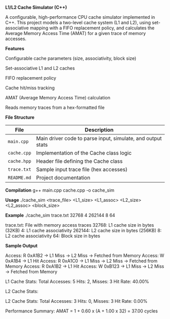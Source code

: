 **L1/L2 Cache Simulator (C++)**

A configurable, high-performance CPU cache simulator implemented in C++.
This project models a two-level cache system (L1 and L2), using set-associative mapping with a FIFO replacement policy, and calculates the Average Memory Access Time (AMAT) for a given trace of memory accesses.

**Features**

Configurable cache parameters (size, associativity, block size)

Set-associative L1 and L2 caches

FIFO replacement policy

Cache hit/miss tracking

AMAT (Average Memory Access Time) calculation

Reads memory traces from a hex-formatted file


**File Structure**

| File        | Description                                                 |
| ----------- | ----------------------------------------------------------- |
| `main.cpp`  | Main driver code to parse input, simulate, and output stats |
| `cache.cpp` | Implementation of the Cache class logic                     |
| `cache.hpp` | Header file defining the Cache class                        |
| `trace.txt` | Sample input trace file (hex accesses)                      |
| `README.md` | Project documentation                                       |


**Compilation**
g++ main.cpp cache.cpp -o cache_sim

**Usage**
./cache_sim <trace_file> <L1_size> <L1_assoc> <L2_size> <L2_assoc> <block_size>

**Example**
./cache_sim trace.txt 32768 4 262144 8 64

  trace.txt: File with memory access traces
  32768: L1 cache size in bytes (32KB)
  4: L1 cache associativity
  262144: L2 cache size in bytes (256KB)
  8: L2 cache associativity
  64: Block size in bytes


**Sample Output**

  Access: R 0xA1B2 -> L1 Miss -> L2 Miss -> Fetched from Memory
  Access: W 0xA1B4 -> L1 Hit
  Access: R 0xA1C0 -> L1 Miss -> L2 Miss -> Fetched from Memory
  Access: R 0xA1B2 -> L1 Hit
  Access: W 0xB123 -> L1 Miss -> L2 Miss -> Fetched from Memory
  
  L1 Cache Stats:
  Total Accesses: 5
  Hits: 2, Misses: 3
  Hit Rate: 40.00%
  
  L2 Cache Stats:
  
  L2 Cache Stats:
  Total Accesses: 3
  Hits: 0, Misses: 3
  Hit Rate: 0.00%
  
  Performance Summary:
  AMAT = 1 + 0.60 x (A + 1.00 x 32) = 37.00 cycles


